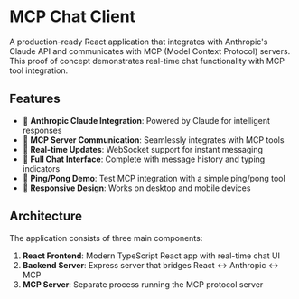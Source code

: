 # MCP Chat Client

A production-ready React application that integrates with Anthropic's Claude API and communicates with MCP (Model Context Protocol) servers. This proof of concept demonstrates real-time chat functionality with MCP tool integration.

## Features

- 🤖 **Anthropic Claude Integration**: Powered by Claude for intelligent responses
- 🔧 **MCP Server Communication**: Seamlessly integrates with MCP tools
- 🚀 **Real-time Updates**: WebSocket support for instant messaging
- 💬 **Full Chat Interface**: Complete with message history and typing indicators
- 🏓 **Ping/Pong Demo**: Test MCP integration with a simple ping/pong tool
- 📱 **Responsive Design**: Works on desktop and mobile devices

## Architecture

The application consists of three main components:

1. **React Frontend**: Modern TypeScript React app with real-time chat UI
2. **Backend Server**: Express server that bridges React ↔ Anthropic ↔ MCP
3. **MCP Server**: Separate process running the MCP protocol server
